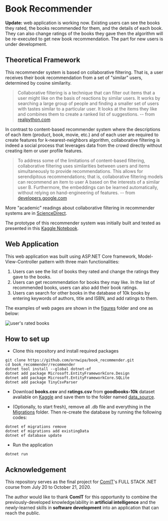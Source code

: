 # Book Recommender

**Update:** web application is working now. Existing users can see the books they rated, the books recommended for them, and the details of each book. They can also change ratings of the books they gave then the algorithm will be re-executed to get new book recommendation. The part for new users is under development.

## Theoretical Framework

This recommender system is based on collaborative filtering. That is, a user receives their book recommendation from a set of "similar" users, determined by cosine similarity.

> Collaborative filtering is a technique that can filter out items that a user might like on the basis of reactions by similar users. It works by searching a large group of people and finding a smaller set of users with tastes similar to a particular user. It looks at the items they like and combines them to create a ranked list of suggestions. 
>-- from [realpython.com](https://realpython.com/build-recommendation-engine-collaborative-filtering/#reader-comments)

In contrast to content-based recommender system where the descriptions of each item (product, book, movie, etc.) and of each user are required to create features for k-nearest-neighbors algorithm, collaborative filtering is indeed a social process that leverages data from the crowd directly without creating item or user profile features. 

> To address some of the limitations of content-based filtering, collaborative filtering uses similarities between users and items simultaneously to provide recommendations. This allows for serendipitous recommendations; that is, collaborative filtering models can recommend an item to user A based on the interests of a similar user B. Furthermore, the embeddings can be learned automatically, without relying on hand-engineering of features. 
>-- from [developers.google.com](https://developers.google.com/machine-learning/recommendation/collaborative/basics)

More "academic" readings about collaborative filtering in recommender systems are in [ScienceDirect](https://www.sciencedirect.com/topics/computer-science/collaborative-filtering).

The prototype of this recommender system was initially built and tested as presented in this [Kaggle Notebook](https://www.kaggle.com/ornwipathamsuwan/book-recommender-using-collaborative-filtering).

## Web Application

This web application was built using ASP.NET Core framework, Model-View-Controller pattern with three main functionalities:
1. Users can see the list of books they rated and change the ratings they gave to the books.
2. Users can get recommendation for books they may like. In the list of recommended books, users can also add their book ratings.
3. Users can search for other books in the database of 10k books by entering keywords of authors, title and ISBN, and add ratings to them.

The examples of web pages are shown in the [figures](https://github.com/ornwipa/book_recommender/tree/master/figures) folder and one as below:

![user's rated books](https://github.com/ornwipa/book_recommender/blob/master/figures/rated.png)

## How to set up

- Clone this repository and install required packages
```
git clone https://github.com/ornwipa/book_recommender.git
cd book_recommender/recommender
dotnet tool install --global dotnet-ef
dotnet add package Microsoft.EntityFrameworkCore.Design
dotnet add package Microsoft.EntityFrameworkCore.SQLite
dotnet add package TinyCsvParser
```

- Download **books.csv** and **ratings.csv** from **goodbooks-10k** dataset available on [Kaggle](https://www.kaggle.com/zygmunt/goodbooks-10k) and save them to the folder named [data_source](https://github.com/ornwipa/book_recommender/tree/master/data_source).

- (Optionally, to start fresh), remove all .db file and everything in the [Migrations](https://github.com/ornwipa/book_recommender/tree/master/recommender/Migrations) folder. Then re-create the database by running the following codes:
```
dotnet ef migrations remove
dotnet ef migrations add existingData
dotnet ef database update
```

- Run the application
```
dotnet run
```

## Acknowledgement

This repository serves as the final project for [ComIT](https://www.comit.org/)'s FULL STACK .NET course from July 20 to October 21, 2020.

The author would like to thank **ComIT** for this opportunity to combine the previously-developed knowledge/ability in **artificial intelligence** and the newly-learned skills in **software development** into an application that can reach the public.
